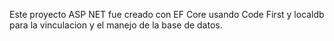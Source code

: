 Este proyecto ASP NET fue creado con EF Core usando Code First y localdb para la vinculacion y el manejo de la base de datos.
